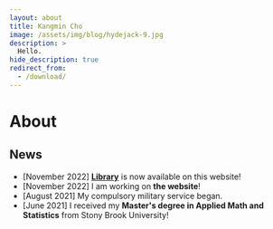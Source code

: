 ```yaml
---
layout: about
title: Kangmin Cho
image: /assets/img/blog/hydejack-9.jpg
description: >
  Hello.
hide_description: true
redirect_from:
  - /download/
---
```


# About

<!--author-->

## News
* [November 2022] **[Library](/Library)** is now available on this website!
* [November 2022] I am working on **the website**!
* [August 2021] My compulsory military service began.
* [June 2021] I received my **Master's degree in Applied Math and Statistics** from Stony Brook University! 

